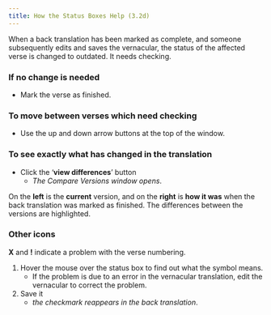 ```yaml
---
title: How the Status Boxes Help (3.2d)
---
```

When a back translation has been marked as complete, and someone subsequently edits and saves the vernacular, the status of the affected verse is changed to outdated. It needs checking.

### If no change is needed

-  Mark the verse as finished.

### To move between verses which need checking

-  Use the up and down arrow buttons at the top of the window.

### To see exactly what has changed in the translation

-  Click the ‘**view differences**’ button
    -  *The Compare Versions window opens*.

On the **left** is the **current** version, and on the **right** is **how it was** when the back translation was marked as finished. The differences between the versions are highlighted.

### Other icons

**X** and **!** indicate a problem with the verse numbering.

1.  Hover the mouse over the status box to find out what the symbol means.
    -  If the problem is due to an error in the vernacular translation, edit the vernacular to correct the problem.
1.  Save it  
    -  *the checkmark reappears in the back translation*.
